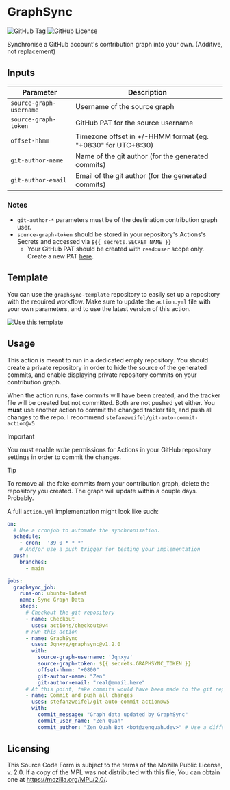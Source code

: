 # GraphSync
![GitHub Tag](https://img.shields.io/github/v/tag/Jqnxyz/graphsync?label=Latest%20version)
![GitHub License](https://img.shields.io/github/license/Jqnxyz/graphsync)

Synchronise a GitHub account's contribution graph into your own. (Additive, not replacement)


## Inputs
| Parameter               | Description                                                  |
| ----------------------- | ------------------------------------------------------------ |
| `source-graph-username` | Username of the source graph                                 |
| `source-graph-token`    | GitHub PAT for the source username                           |
| `offset-hhmm`           | Timezone offset in +/-HHMM format (eg. "+0830" for UTC+8:30) |
| `git-author-name`       | Name of the git author (for the generated commits)           |
| `git-author-email`      | Email of the git author (for the generated commits)          |

### Notes
* `git-author-*` parameters must be of the destination contribution graph user.
* `source-graph-token` should be stored in your repository's Actions's Secrets and accessed via `${{ secrets.SECRET_NAME }}`
  * Your GitHub PAT should be created with `read:user` scope only. Create a new PAT [here](https://github.com/settings/tokens/new).

## Template
You can use the `graphsync-template` repository to easily set up a repository with the required workflow. Make sure to update the `action.yml` file with your own parameters, and to use the latest version of this action.

[![Use this template](https://img.shields.io/badge/Use%20this%20template-2ea44f?style=for-the-badge&logo=github)](https://github.com/Jqnxyz/graphsync-template/generate)

## Usage
This action is meant to run in a dedicated empty repository. You should create a private repository in order to hide the source of the generated commits, and enable displaying private repository commits on your contribution graph.

When the action runs, fake commits will have been created, and the tracker file will be created but not committed. Both are not pushed yet either.
You **must** use another action to commit the changed tracker file, and push all changes to the repo. I recommend `stefanzweifel/git-auto-commit-action@v5`

> [!IMPORTANT]  
> You must enable *write* permissions for Actions in your GitHub repository settings in order to commit the changes.

> [!TIP]
> To remove all the fake commits from your contribution graph, delete the repository you created. The graph will update within a couple days. Probably.


A full `action.yml` implementation might look like such:
```yaml
on: 
  # Use a cronjob to automate the synchronisation.
  schedule:
    - cron:  '39 0 * * *'
    # And/or use a push trigger for testing your implementation
  push:
    branches:
      - main

jobs:
  graphsync_job:
    runs-on: ubuntu-latest
    name: Sync Graph Data
    steps:
      # Checkout the git repository
      - name: Checkout
        uses: actions/checkout@v4
      # Run this action
      - name: GraphSync
        uses: Jqnxyz/graphsync@v1.2.0
        with:
          source-graph-username: 'Jqnxyz'
          source-graph-token: ${{ secrets.GRAPHSYNC_TOKEN }}
          offset-hhmm: "+0800"
          git-author-name: "Zen"
          git-author-email: "real@email.here"
      # At this point, fake commits would have been made to the git repo, and the updated tracking files needs to be committed separately
      - name: Commit and push all changes
        uses: stefanzweifel/git-auto-commit-action@v5
        with:
          commit_message: "Graph data updated by GraphSync"
          commit_user_name: "Zen Quah"
          commit_author: "Zen Quah Bot <bot@zenquah.dev>" # Use a different author than the owner to avoid contributing to the owner's commit count
```

## Licensing
This Source Code Form is subject to the terms of the Mozilla Public
License, v. 2.0. If a copy of the MPL was not distributed with this
file, You can obtain one at https://mozilla.org/MPL/2.0/.
